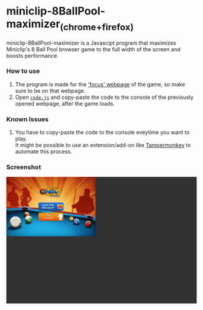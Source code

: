 # miniclip-8BallPool-maximizer<sub>(chrome+firefox)</sub>
miniclip-8BallPool-maximizer is a Javascipt program that maximizes Miniclip's 8 Ball Pool browser game to the full width of the screen and boosts performance.

### How to use
1. The program is made for the ['focus' webpage](https://www.miniclip.com/games/8-ball-pool-multiplayer/en/focus/) of the game, so make sure to be on that webpage.
2. Open [`code.js`](https://raw.githubusercontent.com/daniel-barbu/miniclip-8BallPool-maximizer/master/code.js) and copy-paste the code to the console of the previously opened webpage, after the game loads.

### Known Issues
1. You have to copy-paste the code to the console eveytime you want to play.  
   It might be possible to use an extension/add-on like [Tampermonkey](https://www.tampermonkey.net/) to automate this process.

### Screenshot
![screenshot.gif not loaded correctly](/screenshot.gif)
